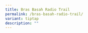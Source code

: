 ```yaml
---
title: Bras Basah Radio Trail
permalink: /bras-basah-radio-trail/
variant: tiptap
description: ""
---
```

